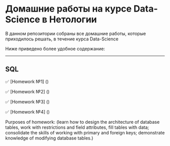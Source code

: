 # Домашние работы на курсе Data-Science в Нетологии
В данном репозитории собраны все домашние работы, которые приходилось решать, в течение курса Data-Science


Ниже приведено более удобное содержание:
____
## SQL
:white_check_mark: [Homework №1] ()


:white_check_mark: [Homework №2] ()


:white_check_mark: [Homework №3] ()


:white_check_mark: [Homework №4] ()

Purposes of homework:
(learn how to design the architecture of database tables, work with restrictions and field attributes, fill tables with data;
consolidate the skills of working with primary and foreign keys;
demonstrate knowledge of modifying database tables.)

